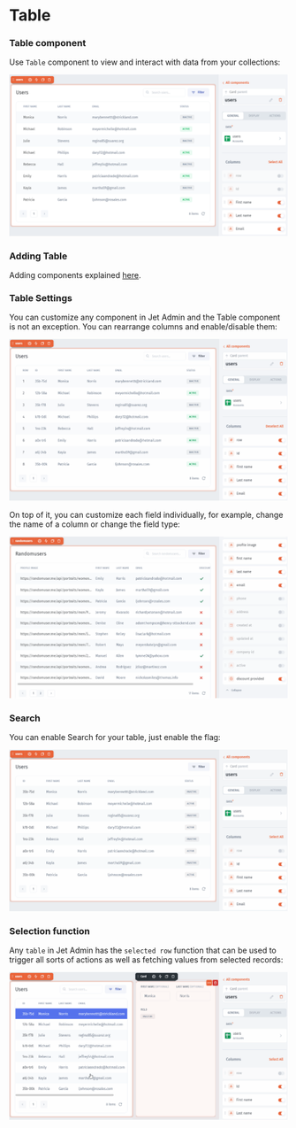 # Table

### Table component

Use `Table` component to view and interact with data from your collections:

![](<../../../../../.gitbook/assets/image (797).png>)

### Adding Table&#x20;

Adding components explained [here](../../../../components/lists/#adding-list-component).&#x20;

### Table Settings

You can customize any component in Jet Admin and the Table component is not an exception. You can rearrange columns and enable/disable them:

![](../../../../../.gitbook/assets/Components5.gif)

On top of it, you can customize each field individually, for example, change the name of a column or change the field type:

![](../../../../../.gitbook/assets/Components7.gif)

### Search

You can enable Search for your table, just enable the flag:

![](../../../../../.gitbook/assets/Components8.gif)



### Selection function

Any `table` in Jet Admin has the `selected row` function that can be used to trigger all sorts of actions as well as fetching values from selected records:

![](../../../../../.gitbook/assets/Components6.gif)
